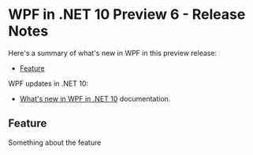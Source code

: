# WPF in .NET 10 Preview 6 - Release Notes

Here's a summary of what's new in WPF in this preview release:

- [Feature](#feature)

WPF updates in .NET 10:

- [What's new in WPF in .NET 10](https://learn.microsoft.com/dotnet/desktop/wpf/whats-new/net100) documentation.

## Feature

Something about the feature
